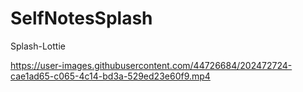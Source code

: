 # SelfNotesSplash
Splash-Lottie


https://user-images.githubusercontent.com/44726684/202472724-cae1ad65-c065-4c14-bd3a-529ed23e60f9.mp4

